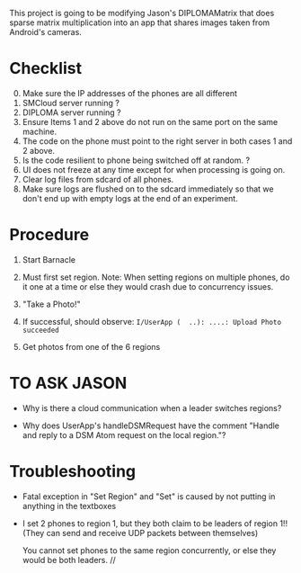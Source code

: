 This project is going to be modifying Jason's DIPLOMAMatrix that does sparse matrix multiplication into an app that shares images taken from Android's cameras.

Checklist
=========

0. Make sure the IP addresses of the phones are all different
1. SMCloud server running ?
2. DIPLOMA server running ?
3. Ensure Items 1 and 2 above do not run on the same port on the same machine.
4. The code on the phone must point to the right server in both cases
1 and 2 above.
5. Is the code  resilient to phone being switched off at random. ?
6. UI does not freeze at any time except for when processing is going on.
7. Clear log files from sdcard of all phones.
8. Make sure logs are flushed on to the sdcard immediately so that we don't end up with empty logs at the end of an experiment.

Procedure
========

1. Start Barnacle

2. Must first set region. 
Note: When setting regions on multiple phones, do it one at a time or else they would crash due to concurrency issues.

3. "Take a Photo!"

4. If successful, should observe: `I/UserApp (  ..): ....: Upload Photo succeeded`

4. Get photos from one of the 6 regions

TO ASK JASON
=========
* Why is there a cloud communication when a leader switches regions?

* Why does UserApp's handleDSMRequest have the comment "Handle and reply to a DSM Atom request on the local region."?

Troubleshooting
============

* Fatal exception in "Set Region" and "Set" is caused by not putting in anything in the textboxes

* I set 2 phones to region 1, but they both claim to be leaders of region 1!!  (They can send and receive UDP packets between themselves)
    
    You cannot set phones to the same region concurrently, or else they would be both leaders.
//
